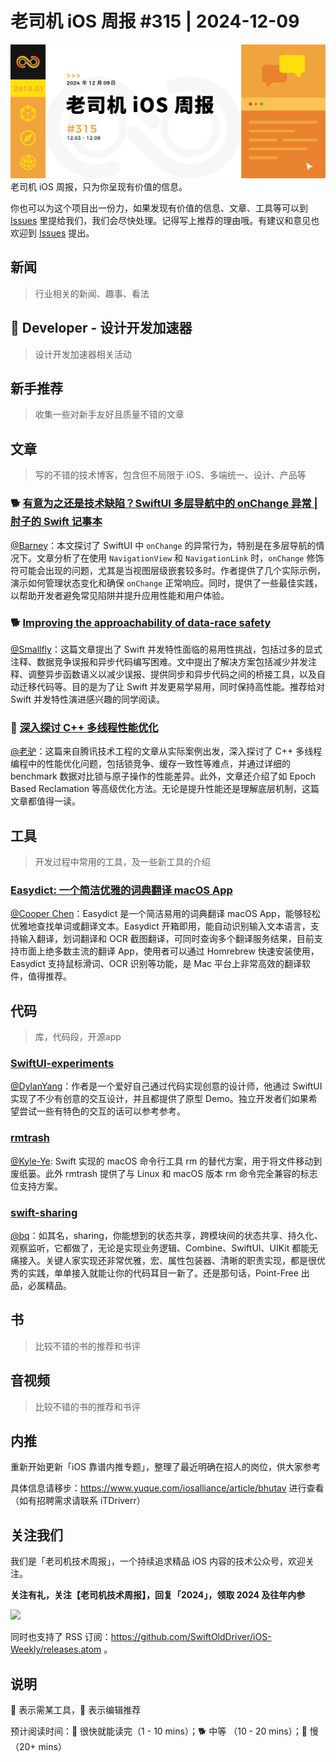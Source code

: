 # 老司机 iOS 周报 #315 | 2024-12-09

![ios-weekly](https://github.com/SwiftOldDriver/iOS-Weekly/blob/master/assets/weekly-header/315.jpg?raw=true)
老司机 iOS 周报，只为你呈现有价值的信息。

你也可以为这个项目出一份力，如果发现有价值的信息、文章、工具等可以到 [Issues](https://github.com/SwiftOldDriver/iOS-Weekly/issues) 里提给我们，我们会尽快处理。记得写上推荐的理由哦。有建议和意见也欢迎到 [Issues](https://github.com/SwiftOldDriver/iOS-Weekly/issues) 提出。

## 新闻

> 行业相关的新闻、趣事、看法

##  Developer - 设计开发加速器

> 设计开发加速器相关活动

## 新手推荐

> 收集一些对新手友好且质量不错的文章

## 文章

> 写的不错的技术博客，包含但不局限于 iOS、多端统一、设计、产品等

### 🐕 [有意为之还是技术缺陷？SwiftUI 多层导航中的 onChange 异常 | 肘子的 Swift 记事本](https://fatbobman.com/zh/posts/the-anomaly-of-onchange-in-swiftui-multi-layer-navigation/)

[@Barney](https://github.com/BarneyZhaoooo)：本文探讨了 SwiftUI 中 `onChange` 的异常行为，特别是在多层导航的情况下。文章分析了在使用 `NavigationView` 和 `NavigationLink` 时，`onChange` 修饰符可能会出现的问题，尤其是当视图层级嵌套较多时。作者提供了几个实际示例，演示如何管理状态变化和确保 `onChange` 正常响应。同时，提供了一些最佳实践，以帮助开发者避免常见陷阱并提升应用性能和用户体验。

### 🐕 [Improving the approachability of data-race safety](https://github.com/hborla/swift-evolution/blob/approachable-concurrency-vision/visions/approachable-concurrency.md)
[@Smallfly](https://github.com/iostalks)：这篇文章提出了 Swift 并发特性面临的易用性挑战，包括过多的显式注释、数据竞争误报和异步代码编写困难。文中提出了解决方案包括减少并发注释、调整异步函数语义以减少误报、提供同步和异步代码之间的桥接工具，以及自动迁移代码等。目的是为了让 Swift 并发更易学易用，同时保持高性能。推荐给对 Swift 并发特性演进感兴趣的同学阅读。

### 🐎 [深入探讨 C++ 多线程性能优化](https://mp.weixin.qq.com/s/18TujefnTj-17GuNgmYW-Q)

[@老驴](https://weibo.com/u/6090610445)：这篇来自腾讯技术工程的文章从实际案例出发，深入探讨了 C++ 多线程编程中的性能优化问题，包括锁竞争、缓存一致性等难点，并通过详细的 benchmark 数据对比锁与原子操作的性能差异。此外，文章还介绍了如 Epoch Based Reclamation 等高级优化方法。无论是提升性能还是理解底层机制，这篇文章都值得一读。


## 工具

> 开发过程中常用的工具，及一些新工具的介绍

### [Easydict: 一个简洁优雅的词典翻译 macOS App](https://github.com/tisfeng/Easydict)

[@Cooper Chen](https://github.com/cjlcooper)：Easydict 是一个简洁易用的词典翻译 macOS App，能够轻松优雅地查找单词或翻译文本。Easydict 开箱即用，能自动识别输入文本语言，支持输入翻译，划词翻译和 OCR 截图翻译，可同时查询多个翻译服务结果，目前支持市面上绝多数主流的翻译 App，使用者可以通过 Homrebrew 快速安装使用，Easydict 支持鼠标滑词、OCR 识别等功能，是 Mac 平台上非常高效的翻译软件，值得推荐。

## 代码

> 库，代码段，开源app

### [SwiftUI-experiments](https://github.com/mikelikesdesign/SwiftUI-experiments)

[@DylanYang](https://github.com/Dylan19Yang)：作者是一个爱好自己通过代码实现创意的设计师，他通过 SwiftUI 实现了不少有创意的交互设计，并且都提供了原型 Demo。独立开发者们如果希望尝试一些有特色的交互的话可以参考参考。

### [rmtrash](https://github.com/TBXark/rmtrash)

[@Kyle-Ye](https://github.com/Kyle-Ye): Swift 实现的 macOS 命令行工具 rm 的替代方案，用于将文件移动到废纸篓。此外 rmtrash 提供了与 Linux 和 macOS 版本 rm 命令完全兼容的标志位支持方案。

### [swift-sharing](https://github.com/pointfreeco/swift-sharing)

[@bq](https://github.com/bqlin)：如其名，sharing，你能想到的状态共享，跨模块间的状态共享、持久化、观察监听，它都做了，无论是实现业务逻辑、Combine、SwiftUI、UIKit 都能无痛接入。关键人家实现还非常优雅，宏、属性包装器、清晰的职责实现，都是很优秀的实践，单单接入就能让你的代码耳目一新了。还是那句话，Point-Free 出品，必属精品。

## 书

> 比较不错的书的推荐和书评

## 音视频

> 比较不错的书的推荐和书评

## 内推

重新开始更新「iOS 靠谱内推专题」，整理了最近明确在招人的岗位，供大家参考

具体信息请移步：https://www.yuque.com/iosalliance/article/bhutav 进行查看（如有招聘需求请联系 iTDriverr）

## 关注我们

我们是「老司机技术周报」，一个持续追求精品 iOS 内容的技术公众号，欢迎关注。

**关注有礼，关注【老司机技术周报】，回复「2024」，领取 2024 及往年内参**

![](https://github.com/SwiftOldDriver/iOS-Weekly/blob/master/assets/qrcode_for_wechat.jpg?raw=true)

同时也支持了 RSS 订阅：https://github.com/SwiftOldDriver/iOS-Weekly/releases.atom 。

## 说明

🚧 表示需某工具，🌟 表示编辑推荐

预计阅读时间：🐎 很快就能读完（1 - 10 mins）；🐕 中等 （10 - 20 mins）；🐢 慢（20+ mins）

